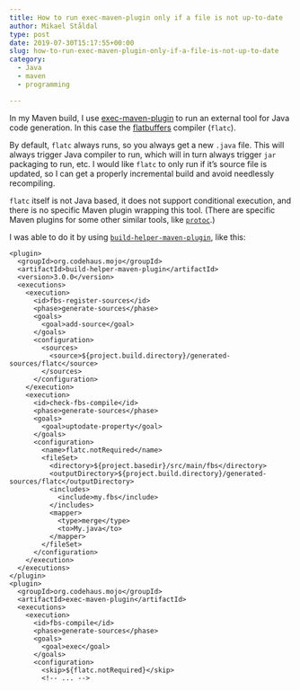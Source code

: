 ```yaml
---
title: How to run exec-maven-plugin only if a file is not up-to-date
author: Mikael Ståldal
type: post
date: 2019-07-30T15:17:55+00:00
slug: how-to-run-exec-maven-plugin-only-if-a-file-is-not-up-to-date
category:
  - Java
  - maven
  - programming

---
```

In my Maven build, I use [exec-maven-plugin][1] to run an external tool for Java code generation. In this case the [flatbuffers][2] compiler (`flatc`).

By default, `flatc` always runs, so you always get a new `.java` file. This will always trigger Java compiler to run, which will in turn always trigger `jar` packaging to run, etc. I would like `flatc` to only run if it&#8217;s source file is updated, so I can get a properly incremental build and avoid needlessly recompiling.

`flatc` itself is not Java based, it does not support conditional execution, and there is no specific Maven plugin wrapping this tool. (There are specific Maven plugins for some other similar tools, like [`protoc`][3].)

I was able to do it by using [`build-helper-maven-plugin`][4], like this:

```
<plugin>
  <groupId>org.codehaus.mojo</groupId>
  <artifactId>build-helper-maven-plugin</artifactId>
  <version>3.0.0</version>
  <executions>
    <execution>
      <id>fbs-register-sources</id>
      <phase>generate-sources</phase>
      <goals>
        <goal>add-source</goal>
      </goals>
      <configuration>
        <sources>
          <source>${project.build.directory}/generated-sources/flatc</source>
        </sources>
      </configuration>
    </execution>
    <execution>
      <id>check-fbs-compile</id>
      <phase>generate-sources</phase>
      <goals>
        <goal>uptodate-property</goal>
      </goals>
      <configuration>
        <name>flatc.notRequired</name>
        <fileSet>
          <directory>${project.basedir}/src/main/fbs</directory>
          <outputDirectory>${project.build.directory}/generated-sources/flatc</outputDirectory>
          <includes>
            <include>my.fbs</include>
          </includes>
          <mapper>
            <type>merge</type>
            <to>My.java</to>
          </mapper>
        </fileSet>
      </configuration>
    </execution>
  </executions>
</plugin>
<plugin>
  <groupId>org.codehaus.mojo</groupId>
  <artifactId>exec-maven-plugin</artifactId>
  <executions>
    <execution>
      <id>fbs-compile</id>
      <phase>generate-sources</phase>
      <goals>
        <goal>exec</goal>
      </goals>
      <configuration>
        <skip>${flatc.notRequired}</skip>
        <!-- ... -->

```

 [1]: https://www.mojohaus.org/exec-maven-plugin/exec-mojo.html
 [2]: https://google.github.io/flatbuffers/
 [3]: https://www.xolstice.org/protobuf-maven-plugin/
 [4]: https://www.mojohaus.org/build-helper-maven-plugin/uptodate-property-mojo.html